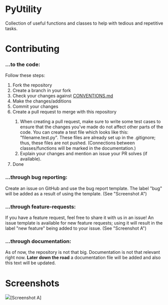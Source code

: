 # PyUtility
Collection of useful functions and classes to help with tedious and repetitive tasks.

# Contributing
<h3>...to the code:</h3>
<p>Follow these steps:
<ol>
<li>Fork the repository</li>
<li>Create a branch in your fork</li>
<li>Check your changes against <a href="https://github.com/LeVoid/PyUtility/blob/main/CONVENTIONS.md">CONVENTIONS.md</a></li>
<li>Make the changes/additions</li>
<li>Commit your changes</li>
<li>Create a pull request to merge with this repository</li>
  <ol>
  <li>When creating a pull request, make sure to write some test cases to ensure that the changes you've made do not affect other parts of the code. You can create a test file which looks like this: "filename.test.py". These files are already set up in the .gitignore; thus, these files are not pushed. (Connections between classes/functions will be marked in the documentation.)</li>
  <li>Explain your changes and mention an issue your PR solves (if available).</li>
  </ol>
<li>Done</li>
</ol>

<h3>...through bug reporting:</h3>
Create an issue on GitHub and use the bug report template. The label "bug" will be added as a result of using the template. (See "Screenshot A")

<h3>...through feature-requests:</h3>
If you have a feature request, feel free to share it with us in an issue! An issue template is available for new feature requests; using it will result in the label "new feature" being added to your issue. (See "Screenshot A")

<h3>...through documentation:</h3>
As of now, the repository is not that big. Documentation is not that relevant right now.
<b>Later down the road</b> a documentation file will be added and also this text will be updated.

# Screenshots
<img src="https://user-images.githubusercontent.com/71784437/209699389-5069cf5a-69ba-4c64-862d-1af19cdfa9f6.png">[Screenshot A]</img>
